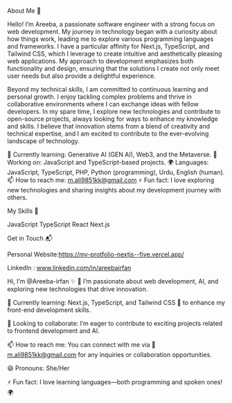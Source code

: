 About Me 🚀

Hello! I’m Areeba, a passionate software engineer with a strong focus on web development. My journey in technology began with a curiosity about how things work, leading me to explore various programming languages and frameworks. I have a particular affinity for Next.js, TypeScript, and Tailwind CSS, which I leverage to create intuitive and aesthetically pleasing web applications. My approach to development emphasizes both functionality and design, ensuring that the solutions I create not only meet user needs but also provide a delightful experience.

Beyond my technical skills, I am committed to continuous learning and personal growth. I enjoy tackling complex problems and thrive in collaborative environments where I can exchange ideas with fellow developers. In my spare time, I explore new technologies and contribute to open-source projects, always looking for ways to enhance my knowledge and skills. I believe that innovation stems from a blend of creativity and technical expertise, and I am excited to contribute to the ever-evolving landscape of technology.


🌱 Currently learning: Generative AI (GEN AI), Web3, and the Metaverse.
🔭 Working on: JavaScript and TypeScript-based projects.
🌍 Languages: JavaScript, TypeScript, PHP, Python (programming), Urdu, English (human).
📫 How to reach me: m.ali9851kk@gmail.com
⚡ Fun fact: I love exploring new technologies and sharing insights about my development journey with others.

My Skills 🧠

JavaScript
TypeScript
React
Next.js

Get in Touch 📬

Personal Website:https://my-protfolio-nextjs--five.vercel.app/

LinkedIn : www.linkedin.com/in/areebairfan


Hi, I’m @Areeba-irfan ✨
👀 I’m passionate about web development, AI, and exploring new technologies that drive innovation.

🌱 Currently learning: Next.js, TypeScript, and Tailwind CSS 🚀 to enhance my front-end development skills.

💞️ Looking to collaborate: I’m eager to contribute to exciting projects related to frontend development and AI.

📫 How to reach me: You can connect with me via 📧  m.ali9851kk@gmail.com for any inquiries or collaboration opportunities.

😄 Pronouns: She/Her

⚡ Fun fact: I love learning languages—both programming and spoken ones! 🌍
